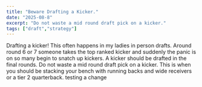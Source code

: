 ```yaml
---
title: "Beware Drafting a Kicker."
date: "2025-08-8"
excerpt: "Do not waste a mid round draft pick on a kicker."
tags: ["draft","strategy"]
---
```


Drafting a kicker!  This often happens in my ladies in person drafts.  Around round 6 or 7 someone takes the top ranked kicker and suddenly the panic is on so many begin to snatch up kickers.    A kicker should be drafted in the final rounds.  Do not waste a mid round draft pick on a kicker.  This is when you should be stacking your bench with running backs and wide receivers or a tier 2 quarterback.
testing a change